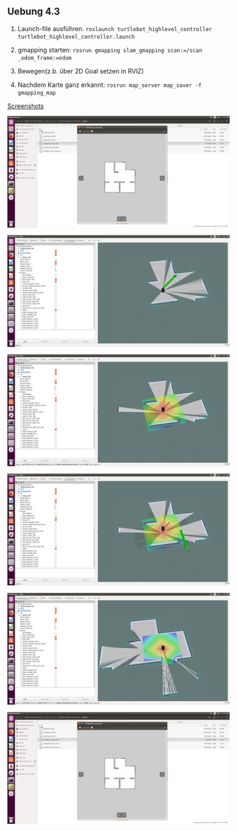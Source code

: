 ## Uebung 4.3

1. Launch-file ausführen.
`roslaunch turtlebot_highlevel_controller turtlebot_highlevel_controller.launch`

2. gmapping starten:
`rosrun gmapping slam_gmapping scan:=/scan _odom_frame:=odom`

3. Bewegen(z.b. über 2D Goal setzen in RVIZ)

4. Nachdem Karte ganz erkannt:
`rosrun map_server map_saver -f gmapping_map`

[Screenshots](https://github.com/nebendachs/mobile-roboter/tree/task3a/turtlebot_highlevel_controller/imgs)

![Image0](https://github.com/nebendachs/mobile-roboter/blob/task3a/turtlebot_highlevel_controller/imgs/Bildschirmfoto%20vom%202019-06-13%2011-50-55.png "Image 0")

![Image1](https://github.com/nebendachs/mobile-roboter/blob/task3a/turtlebot_highlevel_controller/imgs/Bildschirmfoto%20vom%202019-06-13%2011-49-02.png "Image 1")

![Image2](https://github.com/nebendachs/mobile-roboter/blob/task3a/turtlebot_highlevel_controller/imgs/Bildschirmfoto%20vom%202019-06-13%2011-49-07.png "Image 2")

![Image3](https://github.com/nebendachs/mobile-roboter/blob/task3a/turtlebot_highlevel_controller/imgs/Bildschirmfoto%20vom%202019-06-13%2011-49-15.png "Image 3")

![Image4](https://github.com/nebendachs/mobile-roboter/blob/task3a/turtlebot_highlevel_controller/imgs/Bildschirmfoto%20vom%202019-06-13%2011-49-27.png "Image 4")

![Image5](https://github.com/nebendachs/mobile-roboter/blob/task3a/turtlebot_highlevel_controller/imgs/Bildschirmfoto%20vom%202019-06-13%2011-50-55.png "Image 5")
